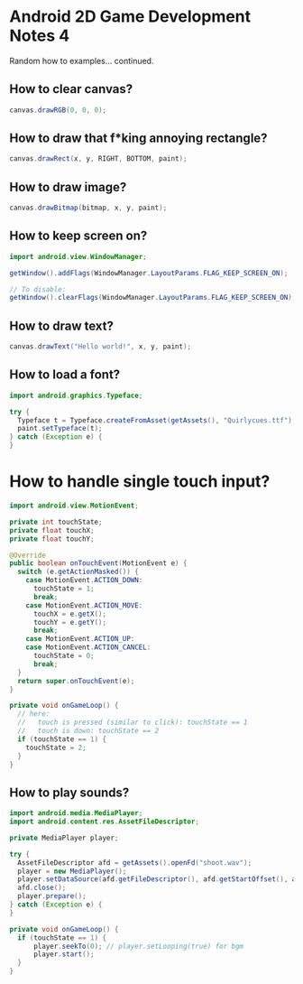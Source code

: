 # Android 2D Game Development Notes 4

Random how to examples... continued.


## How to clear canvas?

```java
canvas.drawRGB(0, 0, 0);
```

## How to draw that f*king annoying rectangle?

```java
canvas.drawRect(x, y, RIGHT, BOTTOM, paint);
```

## How to draw image?

```java
canvas.drawBitmap(bitmap, x, y, paint);
```

## How to keep screen on?

```java
import android.view.WindowManager;

getWindow().addFlags(WindowManager.LayoutParams.FLAG_KEEP_SCREEN_ON);

// To disable:
getWindow().clearFlags(WindowManager.LayoutParams.FLAG_KEEP_SCREEN_ON);
```

## How to draw text?

```java
canvas.drawText("Hello world!", x, y, paint);
```

## How to load a font?

```java
import android.graphics.Typeface;

try {
  Typeface t = Typeface.createFromAsset(getAssets(), "Quirlycues.ttf");
  paint.setTypeface(t);
} catch (Exception e) {
}
```

# How to handle single touch input?

```java
import android.view.MotionEvent;

private int touchState;
private float touchX;
private float touchY;

@Override
public boolean onTouchEvent(MotionEvent e) {
  switch (e.getActionMasked()) {
    case MotionEvent.ACTION_DOWN:
      touchState = 1;
      break;
    case MotionEvent.ACTION_MOVE:
      touchX = e.getX();
      touchY = e.getY();
      break;
    case MotionEvent.ACTION_UP:
    case MotionEvent.ACTION_CANCEL:
      touchState = 0;
      break;
  }
  return super.onTouchEvent(e);
}

private void onGameLoop() {
  // here:
  //   touch is pressed (similar to click): touchState == 1
  //   touch is down: touchState == 2
  if (touchState == 1) {
    touchState = 2;
  }
}
```

## How to play sounds?

```java
import android.media.MediaPlayer;
import android.content.res.AssetFileDescriptor;

private MediaPlayer player;

try {
  AssetFileDescriptor afd = getAssets().openFd("shoot.wav");
  player = new MediaPlayer();
  player.setDataSource(afd.getFileDescriptor(), afd.getStartOffset(), afd.getLength());
  afd.close();
  player.prepare();
} catch (Exception e) {
}

private void onGameLoop() {
  if (touchState == 1) {
      player.seekTo(0); // player.setLooping(true) for bgm
      player.start();
  }
}
```
